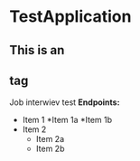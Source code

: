 # TestApplication
## This is an <h2> tag
Job interwiev test
**Endpoints:**
* Item 1
  *Item 1a
  *Item 1b
* Item 2
  * Item 2a
  * Item 2b

